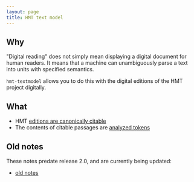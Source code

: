 ```yaml
---
layout: page
title: HMT text model
---
```


## Why

"Digital reading" does not simply mean displaying a digital document for human readers.  It means that a machine can unambiguously parse a text into units with specified semantics.

`hmt-textmodel` allows you to do this with the digital editions of the HMT project digitally.

## What


-   HMT [editions are canonically citable](citation)
-   The contents of citable passages are [analyzed tokens](tokens)


## Old notes

These notes predate release 2.0, and are currently being updated:

-  [old notes](examples)
